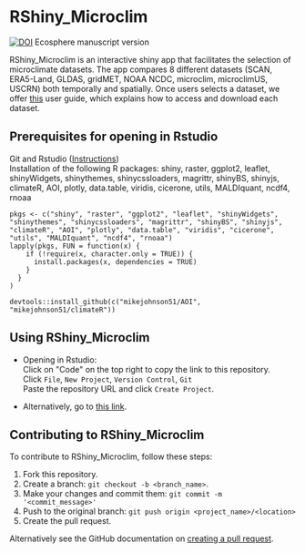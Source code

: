 # RShiny_Microclim

[![DOI](https://zenodo.org/badge/311754360.svg)](https://zenodo.org/badge/latestdoi/311754360) Ecosphere manuscript version

RShiny_Microclim is an interactive shiny app that facilitates the selection of microclimate datasets.
The app compares 8 different datasets (SCAN, ERA5-Land, GLDAS, gridMET, NOAA NCDC, microclim, microclimUS, USCRN) both temporally and spatially.
Once users selects a dataset, we offer [this](https://bookdown.org/huckley/microclimate_users_guide/) user guide, which explains how to access and download each dataset.

## Prerequisites for opening in Rstudio
Git and Rstudio ([Instructions](https://resources.github.com/whitepapers/github-and-rstudio/))  
Installation of the following R packages: shiny, raster, ggplot2, leaflet, shinyWidgets, shinythemes, shinycssloaders, magrittr, shinyBS, shinyjs, climateR, AOI, plotly, data.table, viridis, cicerone, utils, MALDIquant, ncdf4, rnoaa 

```
pkgs <- c("shiny", "raster", "ggplot2", "leaflet", "shinyWidgets", "shinythemes", "shinycssloaders", "magrittr", "shinyBS", "shinyjs", "climateR", "AOI", "plotly", "data.table", "viridis", "cicerone", "utils", "MALDIquant", "ncdf4", "rnoaa")
lapply(pkgs, FUN = function(x) {
    if (!require(x, character.only = TRUE)) {
      install.packages(x, dependencies = TRUE)
    }
  }
)

devtools::install_github(c("mikejohnson51/AOI", "mikejohnson51/climateR"))
```

## Using RShiny_Microclim
* Opening in Rstudio:  
Click on "Code" on the top right to copy the link to this repository.  
Click ```File```, ```New Project```, ```Version Control```, ```Git```  
Paste the repository URL and click ```Create Project```.

* Alternatively, go to [this link](https://map.trenchproject.com/RShiny_Microclim/).

## Contributing to RShiny_Microclim
<!--- If your README is long or you have some specific process or steps you want contributors to follow, consider creating a separate CONTRIBUTING.md file--->
To contribute to RShiny_Microclim, follow these steps:

1. Fork this repository.
2. Create a branch: `git checkout -b <branch_name>`.
3. Make your changes and commit them: `git commit -m '<commit_message>'`
4. Push to the original branch: `git push origin <project_name>/<location>`
5. Create the pull request.

Alternatively see the GitHub documentation on [creating a pull request](https://help.github.com/en/github/collaborating-with-issues-and-pull-requests/creating-a-pull-request).

